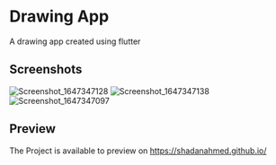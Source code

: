 # Drawing App

A drawing app created using flutter

## Screenshots

![Screenshot_1647347128](https://user-images.githubusercontent.com/85880238/158377728-8cdbe2bf-a287-4f4d-9998-59c6f1aa0010.png) ![Screenshot_1647347138](https://user-images.githubusercontent.com/85880238/158377739-f3595e3f-e6cb-4f21-80d3-58100698fc96.png) ![Screenshot_1647347097](https://user-images.githubusercontent.com/85880238/158377740-d18924df-0814-4584-be83-c39a18d526d4.png)

## Preview

The Project is available to preview on https://shadanahmed.github.io/
